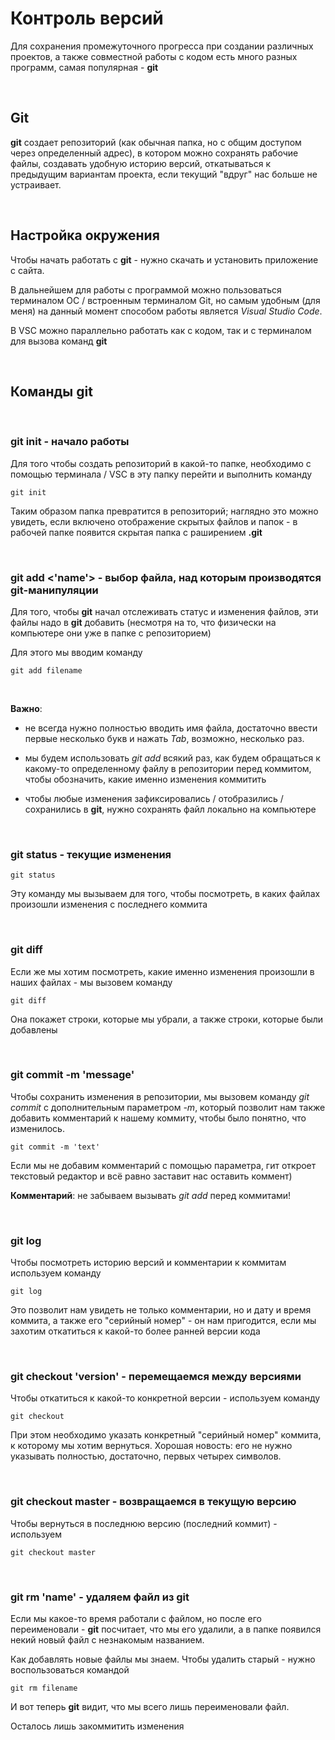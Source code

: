 # Контроль версий

Для сохранения промежуточного прогресса при создании различных проектов, а также совместной работы с кодом есть много разных программ, самая популярная - __git__

$~$

## __Git__

__git__ создает репозиторий (как обычная папка, но с общим доступом через определенный адрес), в котором можно сохранять рабочие файлы, создавать удобную историю версий, откатываться к предыдущим вариантам проекта, если текущий "вдруг" нас больше не устраивает.

$~$

## **Настройка окружения** 

Чтобы начать работать с **git** - нужно скачать и установить приложение с сайта.

В дальнейшем для работы с программой можно пользоваться терминалом ОС / встроенным терминалом Git, но самым удобным (для меня) на данный момент способом работы является _Visual Studio Code_.

В VSC можно параллельно работать как с кодом, так и с терминалом для вызова команд __git__

$~$

## **Команды git**

$~$

### __git init__ - начало работы

Для того чтобы создать репозиторий в какой-то папке, необходимо с помощью терминала / VSC в эту папку перейти и выполнить команду 

    git init

Таким образом папка превратится в репозиторий; наглядно это можно увидеть, если включено отображение скрытых файлов и папок - в рабочей папке появится скрытая папка с раширением __.git__

$~$

### **git add <'name'>** - выбор файла, над которым производятся git-манипуляции

Для того, чтобы __git__ начал отслеживать статус и изменения файлов, эти файлы надо в __git__ добавить (несмотря на то, что физически на компьютере они уже в папке с репозиторием)

Для этого мы вводим команду 

    git add filename

$~$

__Важно__:

- не всегда нужно полностью вводить имя файла, достаточно ввести первые несколько букв и нажать _Tab_, возможно, несколько раз.

- мы будем использовать _git add_ всякий раз, как будем обращаться к какому-то определенному файлу в репозитории перед коммитом, чтобы обозначить, какие именно изменения коммитить

- чтобы любые изменения зафиксировались / отобразились / сохранились в __git__, нужно сохранять файл локально на компьютере

$~$

### **git status** - текущие изменения

    git status 

Эту команду мы вызываем для того, чтобы посмотреть, в каких файлах произошли изменения с последнего коммита

$~$

### git diff

Если же мы хотим посмотреть, какие именно изменения произошли в наших файлах - мы вызовем команду 

    git diff

Она покажет строки, которые мы убрали, а также строки, которые были добавлены

$~$

### __git commit -m 'message'__

Чтобы сохранить изменения в репозитории, мы вызовем команду _git commit_ с дополнительным параметром _-m_, который позволит нам также добавить комментарий к нашему коммиту, чтобы было понятно, что изменилось.

    git commit -m 'text'

Если мы не добавим комментарий с помощью параметра, гит откроет текстовый редактор и всё равно заставит нас оставить коммент)

__Комментарий__: не забываем вызывать _git add_ перед коммитами!

$~$

### __git log__

Чтобы посмотреть историю версий и комментарии к коммитам используем команду 

    git log

Это позволит нам увидеть не только комментарии, но и дату и время коммита, а также его "серийный номер" - он нам пригодится, если мы захотим откатиться к какой-то более ранней версии кода

$~$

### __git checkout 'version'__ - перемещаемся между версиями

Чтобы откатиться к какой-то конкретной версии - используем команду 

    git checkout

При этом необходимо указать конкретный "серийный номер" коммита, к которому мы хотим вернуться. Хорошая новость: его не нужно указывать полностью, достаточно, первых четырех символов.

$~$

### __git checkout master__ - возвращаемся в текущую версию

Чтобы вернуться в последнюю версию (последний коммит) - используем 

    git checkout master

$~$

### **git rm 'name'** - удаляем файл из git

Если мы какое-то время работали с файлом, но после его переименовали - __git__ посчитает, что мы его удалили, а в папке появился некий новый файл с незнакомым названием.


Как добавлять новые файлы мы знаем. Чтобы удалить старый - нужно воспользоваться командой 

    git rm filename


И вот теперь __git__ видит, что мы всего лишь переименовали файл.

Осталось лишь закоммитить изменения
